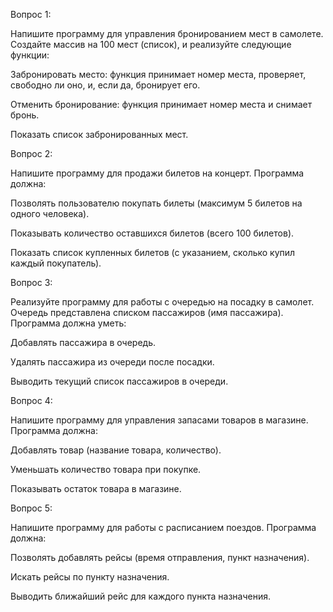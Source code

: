 
Вопрос 1:

Напишите программу для управления бронированием мест в самолете. Создайте массив на 100 мест (список), и реализуйте следующие функции:

Забронировать место: функция принимает номер места, проверяет, свободно ли оно, и, если да, бронирует его.

Отменить бронирование: функция принимает номер места и снимает бронь.

Показать список забронированных мест.


Вопрос 2:

Напишите программу для продажи билетов на концерт. Программа должна:

Позволять пользователю покупать билеты (максимум 5 билетов на одного человека).

Показывать количество оставшихся билетов (всего 100 билетов).

Показать список купленных билетов (с указанием, сколько купил каждый покупатель).


Вопрос 3:

Реализуйте программу для работы с очередью на посадку в самолет. Очередь представлена списком пассажиров (имя пассажира). Программа должна уметь:

Добавлять пассажира в очередь.

Удалять пассажира из очереди после посадки.

Выводить текущий список пассажиров в очереди.


Вопрос 4:

Напишите программу для управления запасами товаров в магазине. Программа должна:

Добавлять товар (название товара, количество).

Уменьшать количество товара при покупке.

Показывать остаток товара в магазине.


Вопрос 5:

Напишите программу для работы с расписанием поездов. Программа должна:

Позволять добавлять рейсы (время отправления, пункт назначения).

Искать рейсы по пункту назначения.

Выводить ближайший рейс для каждого пункта назначения.
